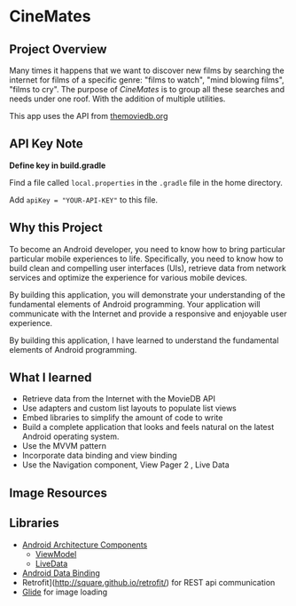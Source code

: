 
# CineMates

## Project Overview
Many times it happens that we want to discover new films by searching the internet for films of a specific genre: "films to watch", "mind blowing films", "films to cry". The purpose of *CineMates* is to group all these searches and needs under one roof. With the addition of multiple utilities.

This app uses the API from [themoviedb.org](https://www.themoviedb.org/)

## API Key Note
**Define key in build.gradle**

Find a file called `local.properties` in the `.gradle` file in the home directory.

Add `apiKey = "YOUR-API-KEY"` to this file.

## Why this Project

To become an Android developer, you need to know how to bring particular 
particular mobile experiences to life. Specifically, you need to know how to build 
clean and compelling user interfaces (UIs), retrieve data from network services 
and optimize the experience for various mobile devices. 

By building this application, you will demonstrate your understanding of the 
fundamental elements of Android programming. Your application will communicate with the 
Internet and provide a responsive and enjoyable user experience.

By building this application, I have learned to understand the fundamental elements of Android programming.

## What I learned
- Retrieve data from the Internet with the MovieDB API
- Use adapters and custom list layouts to populate list views
- Embed libraries to simplify the amount of code to write
- Build a complete application that looks and feels natural on the latest Android operating system.
- Use the MVVM pattern
- Incorporate data binding and view binding
- Use the Navigation component, View Pager 2 , Live Data

## Image Resources


## Libraries
- [Android Architecture Components](https://developer.android.com/topic/libraries/architecture/) 
    * [ViewModel](https://developer.android.com/topic/libraries/architecture/viewmodel)
    * [LiveData](https://developer.android.com/topic/libraries/architecture/livedata)
- [Android Data Binding](https://developer.android.com/topic/libraries/data-binding/)
- Retrofit](http://square.github.io/retrofit/) for REST api communication
- [Glide](https://github.com/bumptech/glide) for image loading
